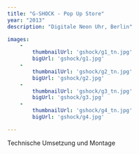 ```yaml
---
title: "G-SHOCK - Pop Up Store"
year: "2013"
description: "Digitale Neon Uhr, Berlin"

images:
    -
        thumbnailUrl: 'gshock/g1_tn.jpg'
        bigUrl: 'gshock/g1.jpg'
    -
        thumbnailUrl: 'gshock/g2_tn.jpg'
        bigUrl: 'gshock/g2.jpg'
    -
        thumbnailUrl: 'gshock/g3_tn.jpg'
        bigUrl: 'gshock/g3.jpg'
    -
        thumbnailUrl: 'gshock/g4_tn.jpg'
        bigUrl: 'gshock/g4.jpg'

---
```


Technische Umsetzung und Montage

